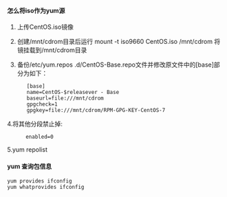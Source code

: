 #### 怎么将iso作为yum源

1. 上传CentOS.iso镜像
2. 创建/mnt/cdrom目录后运行 mount -t iso9660 CentOS.iso /mnt/cdrom 将镜挂载到/mnt/cdrom目录
3. 备份/etc/yum.repos .d/CentOS-Base.repo文件并修改原文件中的[base]部分为如下：

          [base]
          name=CentOS-$releasever - Base
          baseurl=file:///mnt/cdrom
          gpgcheck=1
          gpgkey=file:///mnt/cdrom/RPM-GPG-KEY-CentOS-7

4.将其他分段禁止掉:

          enabled=0

5.yum repolist

#### yum 查询包信息

    yum provides ifconfig
    yum whatprovides ifconfig

